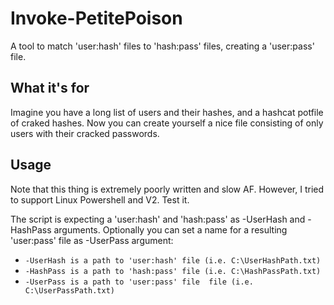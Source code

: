 # Invoke-PetitePoison #

A tool to match 'user:hash' files to 'hash:pass' files, creating a 'user:pass' file.

## What it's for ##

Imagine you have a long list of users and their hashes, and a hashcat potfile of craked hashes. Now you can create yourself a nice file consisting of only users with their cracked passwords.

## Usage ##

Note that this thing is extremely poorly written and slow AF. However, I tried to support Linux Powershell and V2. Test it.

The script is expecting a 'user:hash' and 'hash:pass' as -UserHash and -HashPass arguments. Optionally you can set a name for a resulting 'user:pass' file as -UserPass argument:
- ```-UserHash is a path to 'user:hash' file (i.e. C:\UserHashPath.txt)```
- ```-HashPass is a path to 'hash:pass' file (i.e. C:\HashPassPath.txt)```
- ```-UserPass is a path to 'user:pass' file  file (i.e. C:\UserPassPath.txt)```
